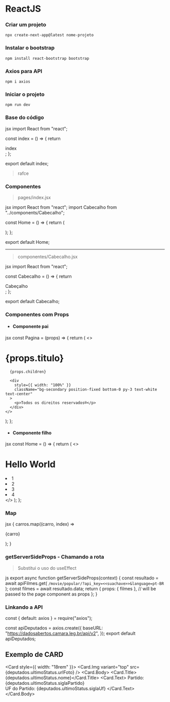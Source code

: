 # ReactJS

### Criar um projeto

    npx create-next-app@latest nome-projeto

### Instalar o bootstrap

    npm install react-bootstrap bootstrap

### Axios para API

    npm i axios

### Iniciar o projeto

    npm run dev

### Base do código

jsx
import React from "react";

const index = () => {
  return <div>index</div>;
};

export default index;


> rafce

### Componentes

> pages/index.jsx

jsx
import React from "react";
import Cabecalho from "../components/Cabecalho";

const Home = () => {
  return (
    <div>
      <Cabecalho />
    </div>
  );
};

export default Home;


---

> componentes/Cabecalho.jsx

jsx
import React from "react";

const Cabecalho = () => {
  return <div>Cabeçalho</div>;
};

export default Cabecalho;


### Componentes com Props

- #### Componente pai

jsx
const Pagina = (props) => {
  return (
    <>
      <Cabecalho />
      <div className="bg-secondary py-3 text-white text-center mb-3">
        <Container>
          <h1>{props.titulo}</h1>
        </Container>
      </div>

      {props.children}

      <div
        style={{ width: "100%" }}
        className="bg-secondary position-fixed bottom-0 py-3 text-white text-center"
      >
        <p>Todos os direitos reservados®</p>
      </div>
    </>
  );
};


- #### Componente filho

jsx
const Home = () => {
  return (
    <>
      <Pagina titulo="Página Inicial">
        <Container>
          <h1>Hello World</h1>
          <li>1</li>
          <li>2</li>
          <li>3</li>
          <li>4</li>
        </Container>
      </Pagina>
    </>
  );
};


### Map

jsx
{
  carros.map((carro, index) => <p key={index}>{carro}</p>);
}


### getServerSideProps - Chamando a rota

> Substitui o uso do useEffect

js
export async function getServerSideProps(context) {
  const resultado = await apiFilmes.get(
    `/movie/popular/?api_key=<<suachave>>&language=pt-BR`
  );
  const filmes = await resultado.data;
  return {
    props: { filmes }, // will be passed to the page component as props
  };
}

### Linkando a API

const { default: axios } = require("axios");

const apiDeputados = axios.create({
  baseURL: "https://dadosabertos.camara.leg.br/api/v2",
});
export default apiDeputados;

## Exemplo de CARD 

<Card style={{ width: "18rem" }}>
              <Card.Img variant="top" src={deputados.ultimoStatus.urlFoto} />
              <Card.Body>
                <Card.Title>{deputados.ultimoStatus.nome}</Card.Title>
                <Card.Text>
                  Partido: {deputados.ultimoStatus.siglaPartido}
                  <br />
                  UF do Partido: {deputados.ultimoStatus.siglaUf}
                </Card.Text>
              </Card.Body>
            </Card>

